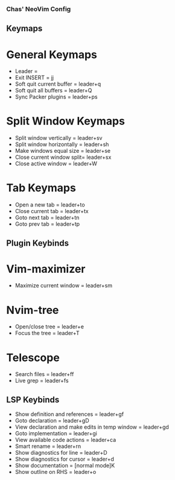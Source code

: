 ### Chas' NeoVim Config

## Keymaps

# General Keymaps

* Leader = <space>
* Exit INSERT = jj
* Soft quit current buffer = leader+q
* Soft quit all buffers = leader+Q
* Sync Packer plugins = leader+ps

# Split Window Keymaps

* Split window vertically = leader+sv
* Split window horizontally = leader+sh
* Make windows equal size = leader+se
* Close current window split= leader+sx
* Close active window = leader+W

# Tab Keymaps

* Open a new tab = leader+to
* Close current tab = leader+tx
* Goto next tab = leader+tn
* Goto prev tab = leader+tp

## Plugin Keybinds

# Vim-maximizer

* Maximize current window = leader+sm

# Nvim-tree

* Open/close tree = leader+e
* Focus the tree = leader+T

# Telescope

* Search files = leader+ff
* Live grep = leader+fs

## LSP Keybinds

* Show definition and references = leader+gf
* Goto declaration = leader+gD
* View declaration and make edits in temp window = leader+gd
* Goto implementation = leader+gi
* View available code actions = leader+ca
* Smart rename = leader+rn
* Show diagnostics for line = leader+D
* Show diagnostics for cursor = leader+d
* Show documentation = [normal mode]K
* Show outline on RHS = leader+o
